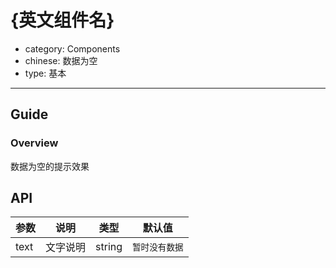 # {英文组件名}

- category: Components
- chinese: 数据为空
- type: 基本

---

## Guide

### Overview

数据为空的提示效果

## API

| 参数      | 说明                                     | 类型          | 默认值 |
|-----------|------------------------------------------|---------------|--------|
| text   | 文字说明        | string        |  `暂时没有数据` |